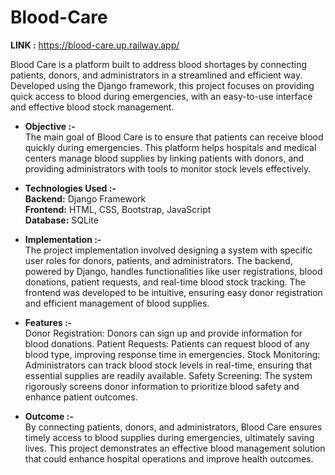 # Blood-Care
**LINK :** https://blood-care.up.railway.app/

Blood Care is a platform built to address blood shortages by connecting patients, donors, and administrators in a streamlined and efficient way. Developed using the Django framework, this project focuses on providing quick access to blood during emergencies, with an easy-to-use interface and effective blood stock management.

* **Objective :-**\
The main goal of Blood Care is to ensure that patients can receive blood quickly during emergencies. This platform helps hospitals and medical centers manage blood supplies by linking patients with donors, and providing administrators with tools to monitor stock levels effectively.

* **Technologies Used :-**\
**Backend:** Django Framework\
**Frontend:** HTML, CSS, Bootstrap, JavaScript\
**Database:** SQLite

* **Implementation :-**\
The project implementation involved designing a system with specific user roles for donors, patients, and administrators. The backend, powered by Django, handles functionalities like user registrations, blood donations, patient requests, and real-time blood stock tracking. The frontend was developed to be intuitive, ensuring easy donor registration and efficient management of blood supplies.

* **Features :-**\
Donor Registration: Donors can sign up and provide information for blood donations.
Patient Requests: Patients can request blood of any blood type, improving response time in emergencies.
Stock Monitoring: Administrators can track blood stock levels in real-time, ensuring that essential supplies are readily available.
Safety Screening: The system rigorously screens donor information to prioritize blood safety and enhance patient outcomes.

* **Outcome :-**\
By connecting patients, donors, and administrators, Blood Care ensures timely access to blood supplies during emergencies, ultimately saving lives. This project demonstrates an effective blood management solution that could enhance hospital operations and improve health outcomes.
